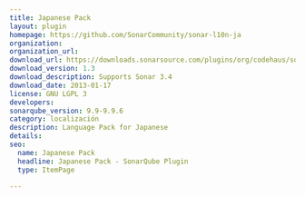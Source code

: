 ```yaml
---
title: Japanese Pack
layout: plugin
homepage: https://github.com/SonarCommunity/sonar-l10n-ja
organization: 
organization_url: 
download_url: https://downloads.sonarsource.com/plugins/org/codehaus/sonar-plugins/l10n/sonar-l10n-ja-plugin/1.3/sonar-l10n-ja-plugin-1.3.jar
download_version: 1.3
download_description: Supports Sonar 3.4
download_date: 2013-01-17
license: GNU LGPL 3
developers: 
sonarqube_version: 9.9-9.9.6
category: localización
description: Language Pack for Japanese
details: 
seo:
  name: Japanese Pack
  headline: Japanese Pack - SonarQube Plugin
  type: ItemPage

---
```

